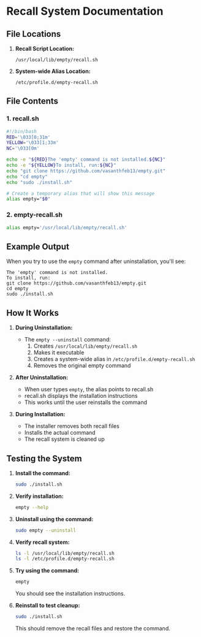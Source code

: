 # Recall System Documentation

## File Locations

1. **Recall Script Location:**
   ```
   /usr/local/lib/empty/recall.sh
   ```

2. **System-wide Alias Location:**
   ```
   /etc/profile.d/empty-recall.sh
   ```

## File Contents

### 1. recall.sh
```bash
#!/bin/bash
RED='\033[0;31m'
YELLOW='\033[1;33m'
NC='\033[0m'

echo -e "${RED}The 'empty' command is not installed.${NC}"
echo -e "${YELLOW}To install, run:${NC}"
echo "git clone https://github.com/vasanthfeb13/empty.git"
echo "cd empty"
echo "sudo ./install.sh"

# Create a temporary alias that will show this message
alias empty="$0"
```

### 2. empty-recall.sh
```bash
alias empty='/usr/local/lib/empty/recall.sh'
```

## Example Output

When you try to use the `empty` command after uninstallation, you'll see:

```
The 'empty' command is not installed.
To install, run:
git clone https://github.com/vasanthfeb13/empty.git
cd empty
sudo ./install.sh
```

## How It Works

1. **During Uninstallation:**
   - The `empty --uninstall` command:
     1. Creates `/usr/local/lib/empty/recall.sh`
     2. Makes it executable
     3. Creates a system-wide alias in `/etc/profile.d/empty-recall.sh`
     4. Removes the original empty command

2. **After Uninstallation:**
   - When user types `empty`, the alias points to recall.sh
   - recall.sh displays the installation instructions
   - This works until the user reinstalls the command

3. **During Installation:**
   - The installer removes both recall files
   - Installs the actual command
   - The recall system is cleaned up

## Testing the System

1. **Install the command:**
   ```bash
   sudo ./install.sh
   ```

2. **Verify installation:**
   ```bash
   empty --help
   ```

3. **Uninstall using the command:**
   ```bash
   sudo empty --uninstall
   ```

4. **Verify recall system:**
   ```bash
   ls -l /usr/local/lib/empty/recall.sh
   ls -l /etc/profile.d/empty-recall.sh
   ```

5. **Try using the command:**
   ```bash
   empty
   ```
   You should see the installation instructions.

6. **Reinstall to test cleanup:**
   ```bash
   sudo ./install.sh
   ```
   This should remove the recall files and restore the command.
